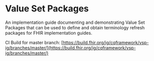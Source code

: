 # Value Set Packages

An implementation guide documenting and demonstrating Value Set Packages that can be used to define and obtain terminology refresh packages for FHIR implementation guides.

CI Build for master branch: [https://build.fhir.org/ig/cqframework/vsp-ig/branches/master/](https://build.fhir.org/ig/cqframework/vsp-ig/branches/master/)


